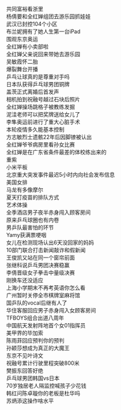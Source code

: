 共同富裕看浙里  
杨倩要和全红婵组团去游乐园抓娃娃  
武汉已封控104个小区  
布兰妮拥有了她人生第一台iPad  
围观东京奥运  
全红婵有小卖部啦  
全红婵父亲说回来带她去游乐园  
吴敏霞怀二胎  
爆裂舞台开播  
乒乓让球真的是尊重对手吗  
日本队获得乒乓球男团铜牌  
盖茨正式离婚后首发声  
相机拍到祝融号越过石块后照片  
全红婵操场跳格子被教练发掘  
泥洼老师可以把奖牌送给女儿了  
李隼奥运前进行了重大心脏手术  
本轮疫情多久能基本控制  
方志敏烈士遗骸22年后因脚镣被认出  
全红婵爷爷病房里看孙女比赛  
全红婵是在广东省条件最差的体校练出来的  
重紫  
小米平板  
北京重大突发事件最迟5小时内向社会发布信息  
美国女排  
马龙有多像摩尔  
夏天打疫苗的排队方式  
艺术体操  
全季酒店男子夜半赤身闯入顾客房间  
原来乒乓球圈也有内卷  
男乒队最害怕的环节  
Yamy获满票哽咽  
女儿在检测现场认出6天没回家的妈妈  
10部门联合打击新闻敲诈和假新闻  
王俊凯又站在同一个窗帘前面  
张继科说乒乓男团决赛稳赢  
李倩晋级女子拳击中量级决赛  
刚换车还没适应  
上海小学期末不再考英语你怎么看  
广州暂时关停全市棋牌室麻将馆  
国乒队的vocal后继有人了  
华住客服回应男子赤身闯入女顾客房间  
TFBOYS组合出道八周年  
中国航天发射阵地首个女01指挥员  
美甲界的毕加索  
陈雨菲回应预判你的预判  
孙颖莎想成为真正的大魔王  
东京不见叶诗文  
祝融号累计行驶里程突破800米  
樊振东回答好绝  
乒乓球男团韩国vs日本  
70岁独居老人隔监控喊孩子少花钱  
韩红问陈卓璇你的老板是杜华吗  
苏炳添这操作啥水平  
